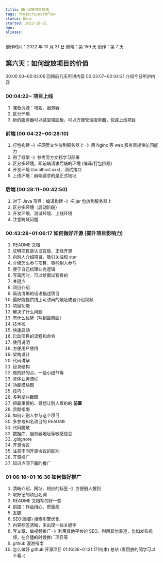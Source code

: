 ```yaml
---
title: D6-绽放项目价值
tags: Projects/Workflow
status: Done
started: 2022-10-31
due: 
aliases: 
---
```

创作时间：2022 年 10 月 31 日
前端：第 159 天 
创作：第 7 天
## **第六天：如何绽放项目的价值**
00:00:00~00:03:06 回顾前几天所讲内容
00:03:07~00:04:21 介绍今日所讲内容
### 00:04:22~ 项目上线
1. 准备资源：域名、服务器
2. 区分环境
3. 新的服务器可以装宝塔面板，可以方便管理服务器，快速上线项目
### 前端 (00:04:22~00:28:10)
1. 打包构建 -》把网页文件放到服务器上=》用 Nginx 等 web 服务器提供访问能力
2. 用了框架 -》参考官方文档学习部署
3. 区分多环境，即前端请求后端的环境 (编译/打包阶段)
4. 开发环境 (localhost:xxx)、测试接口
5. 上线环境：前端请求的是正式地址 
### 后端 (00:28:11~00:42:50)
1. 对于 Java 项目：编译构建 -》把 jar 包放到服务器上
2. 区分多环境（启动阶段）
3. 开发环境、测试环境、上线环境
4. 注意跨域问题
### 00:43:28~01:06:17 如何做好开源 (提升项目影响力)
1. README 文档
2. 证明项目是认证在做，正经开源
3. 向别人介绍项目，吸引关注和 star
4. 介绍怎么参与项目，吸引别人参与
5. 便于自己梳理业务逻辑
6. 写简历时，可以给面试官看的
7. 关键点
8. 项目介绍
9. 简洁清晰的话语描述项目
10. 最好能提供线上可访问的地址或者介绍视频
11. 项目功能
12. 解决了什么问题 
13. 有什么优势（写到最前面）
14. 技术栈
15. 快速启动
16. 启动项目的流程和命令
17. 使用说明
18. 方便用户使用 
19. 架构设计
20. 代码讲解
21. 目录结构
22. 做的好的点，一些小细节等
23. 具体业务流程
24. 功能模块图
25. 技巧：
26. 多列举些截图
27. 把最重要的、最想让别人看的的 **前置**
28. 贡献指南
29. 如何让别人参与这个项目
30. 多参考知名项目的 README
31. 代码脱敏
32. 数据库、服务器地址等敏感信息
33. .gitignore
34. 开源协议
35. 注意不同开源协议的区别
36. 开源推广
37. 知识点同下面的推广
### 01:06:18~01:16:36 如何做好推广
1. 清晰介绍、网址、相应的标签 -》方便别人搜到
2. 取好记的项目名词
3. README 文档写的好一些
4. 前提：作品用心、质量高
5. 友链
6. SEO(重要) 搜索引擎优化
7. 内容标签清晰，多出现一些关键字
8. 写文章、做视频推广=》利用其他平台的 SEO。利用其他渠道，比如发布视频，在合适的时候推广项目等
9. github 漫游指南
10. 怎么做好 github 开源项目
01:16:36~01:21:17(结束) 总结 (看回放的同学可以不看~)
